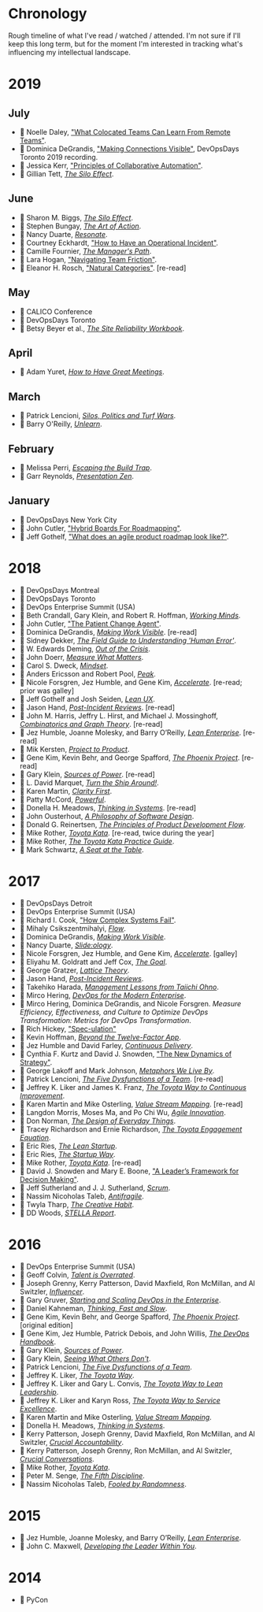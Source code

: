 # Chronology

Rough timeline of what I've read / watched / attended.
I'm not sure if I'll keep this long term, but for the moment I'm interested
in tracking what's influencing my intellectual landscape.

# 2019

## July

* :movie_camera: Noelle Daley,
  ["What Colocated Teams Can Learn From Remote Teams"](bibliography/conference_talks.md/#daley-2019).
* :movie_camera: Dominica DeGrandis,
  ["Making Connections Visible"](bibliography/conference_talks.md/#degrandis-2018),
  DevOpsDays Toronto 2019 recording.
* :page_with_curl: Jessica Kerr,
  ["Principles of Collaborative Automation"](bibliography/papers_posts_other.md/#kerr-2019).
* :green_book: Gillian Tett,
  [_The Silo Effect_](bibliography/books.md/#tett-2015).

## June

* :green_book: Sharon M. Biggs,
  [_The Silo Effect_](bibliography/books.md/#biggs-2105).
* :green_book: Stephen Bungay,
  [_The Art of Action_](bibliography/books.md/#bungay-2011).
* :green_book: Nancy Duarte,
  [_Resonate_](bibliography/books.md/#duarte-2010).
* :movie_camera: Courtney Eckhardt,
  ["How to Have an Operational Incident"](bibliography/conference_talks.md/#eckhardt-2019).
* :green_book: Camille Fournier,
  [_The Manager's Path_](bibliography/books.md/#fournier-2017).
* :movie_camera: Lara Hogan,
  ["Navigating Team Friction"](bibliography/conference_talks.md/#hogan-2019).
* :page_with_curl: Eleanor H. Rosch,
  ["Natural Categories"](bibliography/papers_posts_other.md/#rosch-1973).
  [re-read]

## May

* :microphone: CALICO Conference
* :microphone: DevOpsDays Toronto
* :green_book: Betsy Beyer et al.,
  [_The Site Reliability Workbook_](bibliography/books.md/#beyer-murphy-rensin-kawahara-thorne-2018).

## April

* :green_book: Adam Yuret,
  [_How to Have Great Meetings_](bibliography/books.md/#yuret-2016).

## March

* :green_book: Patrick Lencioni,
  [_Silos, Politics and Turf Wars_](bibliography/books.md/#lencioni-2006).
* :green_book: Barry O'Reilly,
  [_Unlearn_](bibliography/books.md/#oreilly-2019).

## February

* :green_book: Melissa Perri,
  [_Escaping the Build Trap_](bibliography/books.md/#perri-2019).
* :green_book: Garr Reynolds,
  [_Presentation Zen_](bibliography/books.md/reynolds-2012).

## January

* :microphone: DevOpsDays New York City
* :page_with_curl: John Cutler,
  ["Hybrid Boards For Roadmapping"](bibliography/papers_posts_other.md/#cutler-2019).
* :page_with_curl: Jeff Gothelf,
  ["What does an agile product roadmap look like?"](bibliography/papers_posts_other.md/#gothelf-2018).


# 2018

* :microphone: DevOpsDays Montreal
* :microphone: DevOpsDays Toronto
* :microphone: DevOps Enterprise Summit (USA)
* :green_book: Beth Crandall, Gary Klein, and Robert R. Hoffman,
  [_Working Minds_](bibliography/books.md/#crandall-klein-hoffman-2006).
* :page_with_curl: John Cutler,
  ["The Patient Change Agent"](bibliography/papers_posts_other.md/#cutler-2018).
* :green_book: Dominica DeGrandis,
  [_Making Work Visible_](bibliography/books.md/#degrandis-2017).
  [re-read]
* :green_book: Sidney Dekker,
  [_The Field Guide to Understanding 'Human Error'_](bibliography/books.md/#dekker-2014).
* :green_book: W. Edwards Deming,
  [_Out of the Crisis_](bibliography/books.md/#deming-2000).
* :green_book: John Doerr,
  [_Measure What Matters_](bibliography/books.md/#doerr-2018).
* :green_book: Carol S. Dweck,
  [_Mindset_](bibliography/books.md/#dweck-2016).
* :green_book: Anders Ericsson and Robert Pool,
  [_Peak_](bibliography/books.md/#ericsson-pool-2016).
* :green_book: Nicole Forsgren, Jez Humble, and Gene Kim,
  [_Accelerate_](bibliography/books.md/#forsgren-humble-kim-2018).
  [re-read; prior was galley]
* :green_book: Jeff Gothelf and Josh Seiden,
  [_Lean UX_](bibliography/books.md/#gothelf-seiden-2016).
* :green_book: Jason Hand,
  [_Post-Incident Reviews_](bibliography/books.md/#hand-2017).
  [re-read]
* :green_book: John M. Harris, Jeffry L. Hirst, and Michael J. Mossinghoff,
  [_Combinatorics and Graph Theory_](bibliography/books.md/#harris-hirst-mossinghoff-2000).
  [re-read]
* :green_book: Jez Humble, Joanne Molesky, and Barry O’Reilly,
  [_Lean Enterprise_](bibliography/books.md/#humble-molesky-oreilly-2015).
  [re-read]
* :green_book: Mik Kersten,
  [_Project to Product_](bibliography/books.md/#kersten-2018).
* :green_book: Gene Kim, Kevin Behr, and George Spafford,
  [_The Phoenix Project_](bibliography/books.md/#kim-behr-spaffort-2018).
  [re-read]
* :green_book: Gary Klein,
  [_Sources of Power_](bibliography/books.md/#klein-1998).
  [re-read]
* :green_book: L. David Marquet,
  [_Turn the Ship Around!_](bibliography/books.md/#marquet-2012).
* :green_book: Karen Martin,
  [_Clarity First_](bibliography/books.md/"#martin-2018).
* :green_book: Patty McCord,
  [_Powerful_](bibliography/books.md/#mccord-2017).
* :green_book: Donella H. Meadows,
  [_Thinking in Systems_](bibliography/books.md/#meadows-2008).
  [re-read]
* :green_book: John Ousterhout,
  [_A Philosophy of Software Design_](bibliography/books.md/#ousterhout-2018).
* :green_book: Donald G. Reinertsen,
  [_The Principles of Product Development Flow_](bibliography/books.md/#reinertsen-2009).
* :green_book: Mike Rother,
  [_Toyota Kata_](bibliography/books.md/#rother-2010).
  [re-read, twice during the year]
* :green_book: Mike Rother,
  [_The Toyota Kata Practice Guide_](bibliography/books.md/#rother-2018).
* :green_book: Mark Schwartz,
  [_A Seat at the Table_](bibliography/books.md/#schwartz-2017).

# 2017

* :microphone: DevOpsDays Detroit
* :microphone: DevOps Enterprise Summit (USA)
* :page_with_curl: Richard I. Cook,
  ["How Complex Systems Fail"](bibliography/papers_posts_other.md/#cook-2000).
* :green_book: Mihaly Csikszentmihalyi,
  [_Flow_](bibliography/books.md/#csikszentmihalyi-1990).
* :green_book: Dominica DeGrandis,
  [_Making Work Visible_](bibliography/books.md/#degrandis-2017).
* :green_book: Nancy Duarte,
  [_Slide:ology_](bibliography/books.md/#duarte-2008).
* :green_book: Nicole Forsgren, Jez Humble, and Gene Kim,
  [_Accelerate_](bibliography/books.md/#forsgren-humble-kim-2018).
  [galley]
* :green_book: Eliyahu M. Goldratt and Jeff Cox,
  [_The Goal_](bibliography/books.md/#goldratt-cox-2014).
* :green_book: George Gratzer,
  [_Lattice Theory_](bibliography/books.md/#gratzer-1999).
* :green_book: Jason Hand,
  [_Post-Incident Reviews_](bibliography/books.md/#hand-2017).
* :green_book: Takehiko Harada,
  [_Management Lessons from Taiichi Ohno_](bibliography/books.md/#harada-2015).
* :green_book: Mirco Hering,
  [_DevOps for the Modern Enterprise_](bibliography/books.md/#hering-2017).
* :page_with_curl: Mirco Hering, Dominica DeGrandis, and Nicole Forsgren. _Measure Efficiency, Effectiveness, and Culture to Optimize DevOps Transformation: Metrics for DevOps Transformation_.
* :movie_camera: Rich Hickey,
  ["Spec-ulation"](bibliography/conference_talks.md/#hickey-2016)
* :green_book: Kevin Hoffman,
  [_Beyond the Twelve-Factor App_](bibliography/books.md/#hoffman-2016).
* :green_book: Jez Humble and David Farley,
  [_Continuous Delivery_](bibliography/books.md/#humble-farley-2011).
* :page_with_curl: Cynthia F. Kurtz and David J. Snowden,
  ["The New Dynamics of Strategy"](bibliography/papers_posts_other.md/#kurtz-snowden-2003).
* :green_book: George Lakoff and Mark Johnson,
  [_Metaphors We Live By_](bibliography/books.md/#lakoff-johnson-1980).
* :green_book: Patrick Lencioni,
  [_The Five Dysfunctions of a Team_](bibliography/books.md/#lencioni-2002).
  [re-read]
* :green_book: Jeffrey K. Liker and James K. Franz,
  [_The Toyota Way to Continuous Improvement_](bibliography/books.md/#liker-franz-2011).
* :green_book: Karen Martin and Mike Osterling,
  [_Value Stream Mapping_](bibliography/books.md/#martin-osterling-2014).
  [re-read]
* :green_book: Langdon Morris, Moses Ma, and Po Chi Wu,
  [_Agile Innovation_](bibliography/books.md/#morris-ma-wu-2014).
* :green_book: Don Norman,
  [_The Design of Everyday Things_](bibliography/books.md/#norman-2013).
* :green_book: Tracey Richardson and Ernie Richardson,
  [_The Toyota Engagement Equation_](bibliography/books.md/#richardson-richardson-2017).
* :green_book: Eric Ries,
  [_The Lean Startup_](bibliography/books.md/#ries-2011).
* :green_book: Eric Ries,
  [_The Startup Way_](bibliography/books.md/#ries-2017).
* :green_book: Mike Rother,
  [_Toyota Kata_](bibliography/books.md/#rother-2010).
  [re-read]
* :page_with_curl: David J. Snowden and Mary E. Boone,
  ["A Leader’s Framework for Decision Making"](bibliography/papers_posts_other.md/#snowden-boone-2007).
* :green_book: Jeff Sutherland and J. J. Sutherland,
  [_Scrum_](bibliography/books.md/#sutherland-sutherland-2014).
* :green_book: Nassim Nicoholas Taleb,
  [_Antifragile_](bibliography/books.md/#taleb-2012).
* :green_book: Twyla Tharp,
  [_The Creative Habit_](bibliography/books.md/#tharp-2003).
* :page_with_curl: DD Woods,
  [_STELLA Report_](bibliography/papers_posts_other.md/#woods-2017).

# 2016

* :microphone: DevOps Enterprise Summit (USA)
* :green_book: Geoff Colvin,
  [_Talent is Overrated_](bibliography/books.md/#colvin-2008).
* :green_book: Joseph Grenny, Kerry Patterson, David Maxfield, Ron McMillan, and Al Switzler,
  [_Influencer_](bibliography/books.md/#grenny-patterson-maxfield-mcmillan-switzler-2013).
* :green_book: Gary Gruver,
  [_Starting and Scaling DevOps in the Enterprise_](bibliography/books.md/#gruver-2016).
* :green_book: Daniel Kahneman,
  [_Thinking, Fast and Slow_](bibliography/books.md/#kahneman-2011).
* :green_book: Gene Kim, Kevin Behr, and George Spafford,
  [_The Phoenix Project_](bibliography/books.md/#kim-behr-spaffort-2018).
  [original edition]
* :green_book: Gene Kim, Jez Humble, Patrick Debois, and John Willis,
  [_The DevOps Handbook_](bibliography/books.md/#kim-humble-debois-willis-2016).
* :green_book: Gary Klein,
  [_Sources of Power_](bibliography/books.md/#klein-1998).
* :green_book: Gary Klein,
  [_Seeing What Others Don't_](bibliography/books.md/#klein-2013).
* :green_book: Patrick Lencioni,
  [_The Five Dysfunctions of a Team_](bibliography/books.md/#lencioni-2002).
* :green_book: Jeffrey K. Liker,
  [_The Toyota Way_](bibliography/books.md/#liker-2004).
* :green_book: Jeffrey K. Liker and Gary L. Convis,
  [_The Toyota Way to Lean Leadership_](bibliography/books.md/#liker-convis-2012).
* :green_book: Jeffrey K. Liker and Karyn Ross,
  [_The Toyota Way to Service Excellence_](bibliography/books.md/#liker-ross-2017).
* :green_book: Karen Martin and Mike Osterling,
  [_Value Stream Mapping_](bibliography/books.md/#martin-osterling-2014).
* :green_book: Donella H. Meadows,
  [_Thinking in Systems_](bibliography/books.md/#meadows-2008).
* :green_book: Kerry Patterson, Joseph Grenny, David Maxfield, Ron McMillan, and Al Switzler,
  [_Crucial Accountability_](bibliography/books.md/#patterson-grenny-maxfield-mcmillan-switzler-2013).
* :green_book: Kerry Patterson, Joseph Grenny, Ron McMillan, and Al Switzler,
  [_Crucial Conversations_](bibliography/books.md/#patterson-grenny-mcmillan-switzler-2012).
* :green_book: Mike Rother,
  [_Toyota Kata_](bibliography/books.md/#rother-2010).
* :green_book: Peter M. Senge,
  [_The Fifth Discipline_](bibliography/books.md/#senge-2006).
* :green_book: Nassim Nicoholas Taleb,
  [_Fooled by Randomness_](bibliography/books.md/#taleb-2005).

# 2015

* :green_book: Jez Humble, Joanne Molesky, and Barry O’Reilly,
  [_Lean Enterprise_](bibliography/books.md/#humble-molesky-oreilly-2015).
* :green_book: John C. Maxwell,
  [_Developing the Leader Within You_](bibliography/books.md/#maxwell-1993).

# 2014

* :microphone: PyCon
